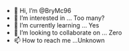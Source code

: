 - 👋 Hi, I’m @BryMc96
- 👀 I’m interested in ... Too many?
- 🌱 I’m currently learning ... Yes
- 💞️ I’m looking to collaborate on ... Zero
- 📫 How to reach me ...Unknown

<!---
BryMc96/BryMc96 is a ✨ special ✨ repository because its `README.md` (this file) appears on your GitHub profile.
You can click the Preview link to take a look at your changes.
--->
